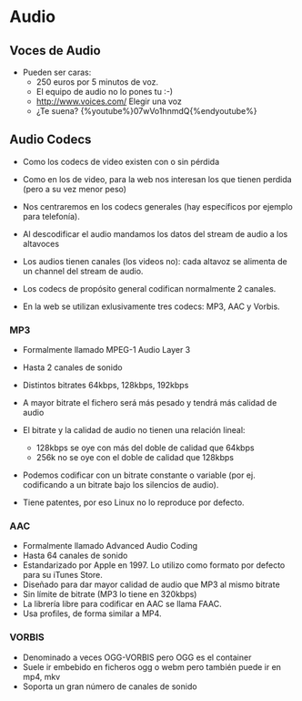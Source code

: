 # Audio



## Voces de Audio
- Pueden ser caras:
    - 250 euros por 5 minutos de voz. 
    - El equipo de audio no lo pones tu :-)
    - <http://www.voices.com/> Elegir una voz
    - ¿Te suena?
{%youtube%}07wVo1hnmdQ{%endyoutube%}


## Audio Codecs
- Como los codecs de video existen con o sin pérdida
- Como en los de video, para la web nos interesan los que tienen perdida (pero a su vez menor peso)
- Nos centraremos en los codecs generales (hay específicos por ejemplo para telefonía).
- Al descodificar el audio mandamos los datos del stream de audio a los altavoces


- Los audios tienen canales (los videos no): cada altavoz se alimenta de un channel del stream de audio.
- Los codecs de propósito general codifican normalmente 2 canales.
- En la web se utilizan exlusivamente tres codecs: MP3, AAC y Vorbis.


### MP3
- Formalmente llamado MPEG-1 Audio Layer 3
- Hasta 2 canales de sonido
- Distintos bitrates 64kbps, 128kbps, 192kbps 
- A mayor bitrate el fichero será más pesado y tendrá más calidad de audio


- El bitrate y la calidad de audio no tienen una relación lineal: 
    - 128kbps se oye con más del doble de calidad que 64kbps
    - 256k no se oye con el doble de calidad que 128kbps
- Podemos codificar con un bitrate constante o variable (por ej. codificando a un bitrate bajo los silencios de audio).
- Tiene patentes, por eso Linux no lo reproduce por defecto.


### AAC
- Formalmente llamado Advanced Audio Coding
- Hasta 64 canales de sonido
- Estandarizado por Apple en 1997. Lo utilizo como formato por defecto para su iTunes Store.
- Diseñado para dar mayor calidad de audio que MP3 al mismo bitrate
- Sin límite de bitrate (MP3 lo tiene en 320kbps)
- La librería libre para codificar en AAC se llama FAAC.
- Usa profiles, de forma similar a MP4.


### VORBIS
- Denominado a veces OGG-VORBIS pero OGG es el container
- Suele ir embebido en ficheros ogg o webm pero también puede ir en mp4, mkv 
- Soporta un gran número de canales de sonido